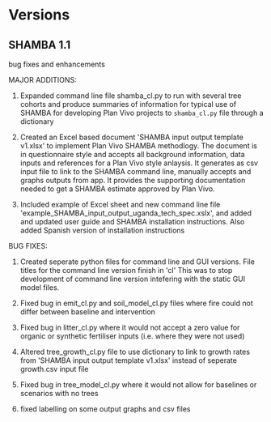 # Versions

## SHAMBA 1.1

bug fixes and enhancements

MAJOR ADDITIONS:

1. Expanded command line file shamba_cl.py to run with several tree cohorts and produce summaries of information for typical use of SHAMBA for developing Plan Vivo projects to `shamba_cl.py` file through a dictionary

2. Created an Excel based document 'SHAMBA input output template v1.xlsx' to implement Plan Vivo SHAMBA methodlogy. The document is in questionnaire style and accepts all background information, data inputs and references for a Plan Vivo style anlaysis. It generates as csv input file to link to the SHAMBA command line, manually accepts and graphs outputs from app. It provides the supporting documentation needed to get a SHAMBA estimate approved by Plan Vivo.

3. Included example of Excel sheet and new command line file 'example_SHAMBA_input_output_uganda_tech_spec.xslx', and added and updated user guide and SHAMBA installation instructions. Also added Spanish version of installation instructions

BUG FIXES:

1. Created seperate python files for command line and GUI versions. File titles for the command line version finish in 'cl' This was to stop development of command line version intefering with the static GUI model files.

2. Fixed bug in emit_cl.py and soil_model_cl.py files where fire could not differ between baseline and intervention

3. Fixed bug in litter_cl.py where it would not accept a zero value for organic or synthetic fertiliser inputs (i.e. where they were not used)

4. Altered tree_growth_cl.py file to use dictionary to link to growth rates from 'SHAMBA input output template v1.xlsx' instead of seperate growth.csv input file

5. Fixed bug in tree_model_cl.py where it would not allow for baselines or scenarios with no trees

6. fixed labelling on some output graphs and csv files
